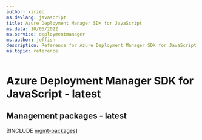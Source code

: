 ```yaml
---
author: xirzec
ms.devlang: javascript
title: Azure Deployment Manager SDK for JavaScript
ms.data: 10/05/2022
ms.service: deploymentmanager
ms.author: jeffish
description: Reference for Azure Deployment Manager SDK for JavaScript
ms.topic: reference
---
```

# Azure Deployment Manager SDK for JavaScript - latest

## Management packages - latest
[!INCLUDE [mgmt-packages](deployment-manager-mgmt-index.md)]